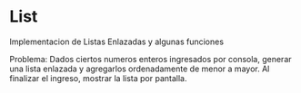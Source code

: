 # List
Implementacion de Listas Enlazadas y algunas funciones

Problema: Dados ciertos numeros enteros ingresados por consola, generar una lista enlazada y agregarlos ordenadamente de menor a mayor. Al finalizar el ingreso, mostrar la lista por pantalla.
